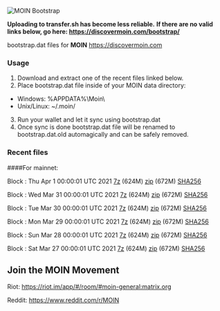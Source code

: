 ![MOIN Bootstrap](https://i.imgur.com/KjM1jMp.jpg)

**Uploading to transfer.sh has become less reliable.**
**If there are no valid links below, go here: https://discovermoin.com/bootstrap/**

bootstrap.dat files for **MOIN** https://discovermoin.com

### Usage

1. Download and extract one of the recent files linked below.
2. Place bootstrap.dat file inside of your MOIN data directory:
 - Windows: %APPDATA%\Moin\
 - Unix/Linux: ~/.moin/
3. Run your wallet and let it sync using bootstrap.dat
4. Once sync is done bootstrap.dat file will be renamed to bootstrap.dat.old automagically and can be safely removed.


### Recent files

####For mainnet:

Block : Thu Apr  1 00:00:01 UTC 2021 [7z](https://transfer.sh/SEh0E/bootstrap.dat.20210401.7z) (624M) [zip](https://transfer.sh/4clMp/bootstrap.dat.20210401.zip) (672M) [SHA256](https://transfer.sh/mV93k/sha256.txt)

Block : Wed Mar 31 00:00:01 UTC 2021 [7z](https://transfer.sh/jW6xr/bootstrap.dat.20210331.7z) (624M) [zip](https://transfer.sh/4OanI/bootstrap.dat.20210331.zip) (672M) [SHA256](https://transfer.sh/dQYgh/sha256.txt)

Block : Tue Mar 30 00:00:01 UTC 2021 [7z](https://transfer.sh/sIl7y/bootstrap.dat.20210330.7z) (624M) [zip](https://transfer.sh/rHc17/bootstrap.dat.20210330.zip) (672M) [SHA256](https://transfer.sh/LLriF/sha256.txt)

Block : Mon Mar 29 00:00:01 UTC 2021 [7z](https://transfer.sh/k74H1/bootstrap.dat.20210329.7z) (624M) [zip](https://transfer.sh/RU4eX/bootstrap.dat.20210329.zip) (672M) [SHA256](https://transfer.sh/r5wfP/sha256.txt)

Block : Sun Mar 28 00:00:01 UTC 2021 [7z](https://transfer.sh/udFvh/bootstrap.dat.20210328.7z) (624M) [zip](https://transfer.sh/D2f6Q/bootstrap.dat.20210328.zip) (672M) [SHA256](https://transfer.sh/LNLwH/sha256.txt)

Block : Sat Mar 27 00:00:01 UTC 2021 [7z](https://transfer.sh/6nJEu/bootstrap.dat.20210327.7z) (624M) [zip](https://transfer.sh/oKIvz/bootstrap.dat.20210327.zip) (672M) [SHA256](https://transfer.sh/dQY5C/sha256.txt)

## Join the MOIN Movement

Riot: https://riot.im/app/#/room/#moin-general:matrix.org

Reddit: https://www.reddit.com/r/MOIN
